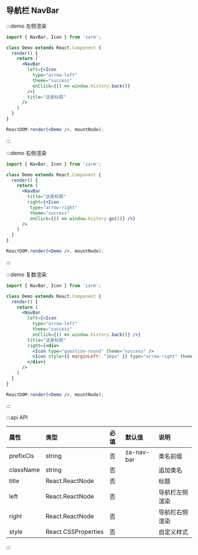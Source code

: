 ## 导航栏 NavBar

:::demo 左侧渲染
```jsx
import { NavBar, Icon } from 'zarm';

class Demo extends React.Component {
  render() {
    return (
      <NavBar
        left={<Icon
          type="arrow-left"
          theme="success"
          onClick={() => window.history.back()}
        />}
        title="这是标题"
      />
    )
  }
}

ReactDOM.render(<Demo />, mountNode);
```
:::


:::demo 右侧渲染
```jsx
import { NavBar, Icon } from 'zarm';

class Demo extends React.Component {
  render() {
    return (
      <NavBar
        title="这是标题"
        right={<Icon
         type="arrow-right"
         theme="success"
         onClick={() => window.history.go(1)} />}
      />
    )
  }
}

ReactDOM.render(<Demo />, mountNode);
```
:::


:::demo 复数渲染
```jsx
import { NavBar, Icon } from 'zarm';

class Demo extends React.Component {
  render() {
    return (
      <NavBar
        left={<Icon 
          type="arrow-left"
          theme="success"
          onClick={() => window.history.back()} />}
        title="这是标题"
        right={<div>
          <Icon type="question-round" theme="success" />
          <Icon style={{ marginLeft: "16px" }} type="arrow-right" theme="success" onClick={() => window.history.go(1)} />
        </div>}
      />
    )
  }
}

ReactDOM.render(<Demo />, mountNode);
```
:::


:::api API

| 属性 | 类型 | 必填 | 默认值 | 说明 |
| :--- | :--- | :--- | :--- | :--- |
| prefixCls | string | 否 | za-nav-bar | 类名前缀 |
| className | string | 否 | | 追加类名 |
| title | React.ReactNode | 否 | | 标题 |
| left | React.ReactNode | 否 | | 导航栏左侧渲染 |
| right | React.ReactNode | 否 | | 导航栏右侧渲染 |
| style | React.CSSProperties | 否 | | 自定义样式 |

:::
